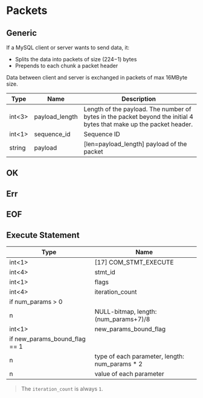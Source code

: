 # Packets

## Generic

If a MySQL client or server wants to send data, it:

- Splits the data into packets of size (224−1) bytes
- Prepends to each chunk a packet header

Data between client and server is exchanged in packets of max 16MByte size. 

| Type        | Name           | Description                                                                                                         |
|-------------|----------------|---------------------------------------------------------------------------------------------------------------------|
| int<3>      | payload_length | Length of the payload. The number of bytes in the packet beyond the initial 4 bytes that make up the packet header. |
| int<1>      | sequence_id    | Sequence ID                                                                                                         |
| string<var> | payload        | [len=payload_length] payload of the packet                                                                          |

## OK

## Err

## EOF

## Execute Statement

| Type                          | Name                                           |
|-------------------------------|------------------------------------------------|
| int<1>                        | [17] COM_STMT_EXECUTE                          |
| int<4>                        | stmt_id                                        |
| int<1>                        | flags                                          |
| int<4>                        | iteration_count                                |
| if num_params > 0             |                                                |
| n                             | NULL-bitmap, length: (num_params+7)/8          |
| int<1>                        | new_params_bound_flag                          |
| if new_params_bound_flag == 1 |                                                |
| n                             | type of each parameter, length: num_params * 2 |
| n                             | value of each parameter                        |

> The `iteration_count` is always `1`.